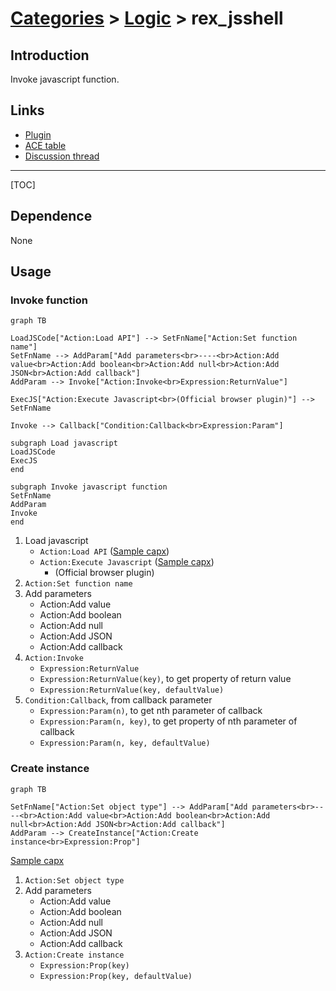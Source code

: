 # [Categories](categories.index.html) > [Logic](logic.index.html) > rex_jsshell

## Introduction

Invoke javascript function.

## Links

- [Plugin](https://rexrainbow.github.io/C2RexDoc/repo/rex_jsshell.7z)
- [ACE table](https://rexrainbow.github.io/C2RexDoc/c2rexpluginsACE/plugin_rex_jsshell.html)
- [Discussion thread](https://www.scirra.com/forum/plugin-rex-jsshell-invoke-javascript-function_t192080)


----

[TOC]

## Dependence

None

## Usage

### Invoke function

```mermaid
graph TB

LoadJSCode["Action:Load API"] --> SetFnName["Action:Set function name"]
SetFnName --> AddParam["Add parameters<br>----<br>Action:Add value<br>Action:Add boolean<br>Action:Add null<br>Action:Add JSON<br>Action:Add callback"]
AddParam --> Invoke["Action:Invoke<br>Expression:ReturnValue"]

ExecJS["Action:Execute Javascript<br>(Official browser plugin)"] --> SetFnName

Invoke --> Callback["Condition:Callback<br>Expression:Param"]

subgraph Load javascript
LoadJSCode
ExecJS
end

subgraph Invoke javascript function
SetFnName
AddParam
Invoke
end
```



1. Load javascript
   - `Action:Load API`  ([Sample capx](https://1drv.ms/u/s!Am5HlOzVf0kHlw7eyf712LjnrFUD))
   - `Action:Execute Javascript`  ([Sample capx](https://1drv.ms/u/s!Am5HlOzVf0kHlw3JugBBOi6bIQwm))
     - (Official browser plugin)
2. `Action:Set function name`
3. Add parameters
   - Action:Add value
   - Action:Add boolean
   - Action:Add null
   - Action:Add JSON
   - Action:Add callback
4. `Action:Invoke`
   - `Expression:ReturnValue`
   - `Expression:ReturnValue(key)`, to get property of return value
   - `Expression:ReturnValue(key, defaultValue)`
5. `Condition:Callback`, from callback parameter
   - `Expression:Param(n)`, to get nth parameter of callback
   - `Expression:Param(n, key)`, to get property of nth parameter of callback
   - `Expression:Param(n, key, defaultValue)`

### Create instance

```mermaid
graph TB

SetFnName["Action:Set object type"] --> AddParam["Add parameters<br>----<br>Action:Add value<br>Action:Add boolean<br>Action:Add null<br>Action:Add JSON<br>Action:Add callback"]
AddParam --> CreateInstance["Action:Create instance<br>Expression:Prop"]
```

[Sample capx](https://1drv.ms/u/s!Am5HlOzVf0kHlynuEYccVuGBndAk)

1. `Action:Set object type`
2. Add parameters
   - Action:Add value
   - Action:Add boolean
   - Action:Add null
   - Action:Add JSON
   - Action:Add callback
3. `Action:Create instance`
   - `Expression:Prop(key)`
   - `Expression:Prop(key, defaultValue)`